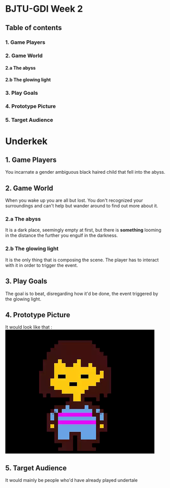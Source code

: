 # BJTU-GDI Week 2
## Table of contents
### 1. Game Players
### 2. Game World
#### 2.a The abyss
#### 2.b The glowing light
### 3. Play Goals
### 4. Prototype Picture
### 5. Target Audience

# Underkek
## 1. Game Players
You incarnate a gender ambiguous black haired child that fell into the abyss.

## 2. Game World
When you wake up you are all but lost. You don't recognized your surroundings and can't help but wander around to find out more about it.

### 2.a The abyss
It is a dark place, seemingly empty at first, but there is __something__ looming in the distance the further you engulf in the darkness.

### 2.b The glowing light
It is the only thing that is composing the scene. The player has to interact with it in order to trigger the event.

## 3. Play Goals
The goal is to beat, disregarding how it'd be done, the event triggered by the glowing light.

## 4. Prototype Picture
It would look like that :
![Protofrisk](https://raw.githubusercontent.com/oborotev/BJTU-GDI/master/week2/picture/prototype.png)

## 5. Target Audience
It would mainly be people who'd have already played undertale